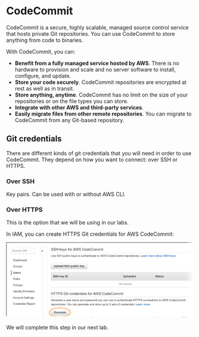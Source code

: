 # CodeCommit

CodeCommit is a secure, highly scalable, managed source control service that hosts private Git repositories. You can use CodeCommit to store anything from code to binaries.

With CodeCommit, you can:

* **Benefit from a fully managed service hosted by AWS**. There is no hardware to provision and scale and no server software to install, configure, and update.
* **Store your code securely**. CodeCommit repositories are encrypted at rest as well as in transit.
* **Store anything, anytime**. CodeCommit has no limit on the size of your repositories or on the file types you can store.
* **Integrate with other AWS and third-party services**.&#x20;
* **Easily migrate files from other remote repositories**. You can migrate to CodeCommit from any Git-based repository.

## Git credentials

There are different kinds of git credentials that you will need in order to use CodeCommit. They depend on how you want to connect: over SSH or HTTPS.

### Over SSH

Key pairs. Can be used with or without AWS CLI.&#x20;

### Over HTTPS

This is the option that we will be using in our labs.&#x20;

In IAM, you can create HTTPS Git credentials for AWS CodeCommit:

![IAM > users > permissions](<../../../.gitbook/assets/image (96).png>)

We will complete this step in our next lab.&#x20;
